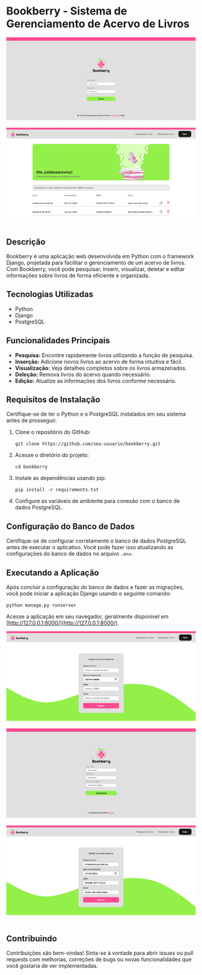 # Bookberry - Sistema de Gerenciamento de Acervo de Livros

<img src="1_utils/2_imgs_readme/1.jpg"> <br /> <br />
<img src="1_utils/2_imgs_readme/2.jpg"> <br /> <br />

## Descrição
Bookberry é uma aplicação web desenvolvida em Python com o framework Django, projetada para facilitar o gerenciamento de um acervo de livros. Com Bookberry, você pode pesquisar, inserir, visualizar, deletar e editar informações sobre livros de forma eficiente e organizada.

## Tecnologias Utilizadas
- Python
- Django
- PostgreSQL

## Funcionalidades Principais
- **Pesquisa:** Encontre rapidamente livros utilizando a função de pesquisa.
- **Inserção:** Adicione novos livros ao acervo de forma intuitiva e fácil.
- **Visualização:** Veja detalhes completos sobre os livros armazenados.
- **Deleção:** Remova livros do acervo quando necessário.
- **Edição:** Atualize as informações dos livros conforme necessário.

## Requisitos de Instalação
Certifique-se de ter o Python e o PostgreSQL instalados em seu sistema antes de prosseguir.

1. Clone o repositório do GitHub:
    ```
    git clone https://github.com/seu-usuario/bookberry.git
    ```
2. Acesse o diretório do projeto:
    ```
    cd bookberry
    ```
3. Instale as dependências usando pip:
    ```
    pip install -r requirements.txt
    ```
4. Configure as variáveis de ambiente para conexão com o banco de dados PostgreSQL.

## Configuração do Banco de Dados
Certifique-se de configurar corretamente o banco de dados PostgreSQL antes de executar o aplicativo. Você pode fazer isso atualizando as configurações do banco de dados no arquivo `.env`.

## Executando a Aplicação
Após concluir a configuração do banco de dados e fazer as migrações, você pode iniciar a aplicação Django usando o seguinte comando:
```
python manage.py runserver
```

Acesse a aplicação em seu navegador, geralmente disponível em [http://127.0.0.1:8000/](http://127.0.0.1:8000/).

<img src="1_utils/2_imgs_readme/3.jpg"> <br /> <br />
<img src="1_utils/2_imgs_readme/4.jpg"> <br /> <br />
<img src="1_utils/2_imgs_readme/5.jpg"> <br /> <br />

## Contribuindo
Contribuições são bem-vindas! Sinta-se à vontade para abrir issues ou pull requests com melhorias, correções de bugs ou novas funcionalidades que você gostaria de ver implementadas.
